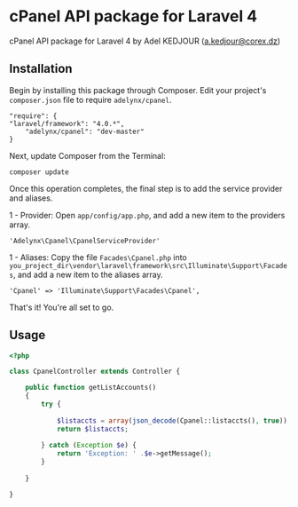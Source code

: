 cPanel API package for Laravel 4
======

cPanel API package for Laravel 4 by Adel KEDJOUR (a.kedjour@corex.dz) 


## Installation

Begin by installing this package through Composer. Edit your project's `composer.json` file to require `adelynx/cpanel`.

    "require": {
  	"laravel/framework": "4.0.*",
		"adelynx/cpanel": "dev-master"
	}

Next, update Composer from the Terminal:

    composer update

Once this operation completes, the final step is to add the service provider and aliases. 

1 - Provider: Open `app/config/app.php`, and add a new item to the providers array.

    'Adelynx\Cpanel\CpanelServiceProvider'

1 - Aliases: Copy the file `Facades\Cpanel.php` into `you_project_dir\vendor\laravel\framework\src\Illuminate\Support\Facades`, and add a new item to the aliases array.

    'Cpanel' => 'Illuminate\Support\Facades\Cpanel',
	
That's it! You're all set to go.

## Usage

```php
<?php

class CpanelController extends Controller {

	public function getListAccounts()
	{        
        try {
		
			$listaccts = array(json_decode(Cpanel::listaccts(), true));
            return $listaccts;
			
        } catch (Exception $e) {
            return 'Exception: ' .$e->getMessage();
        }		
        
	}

}
```

